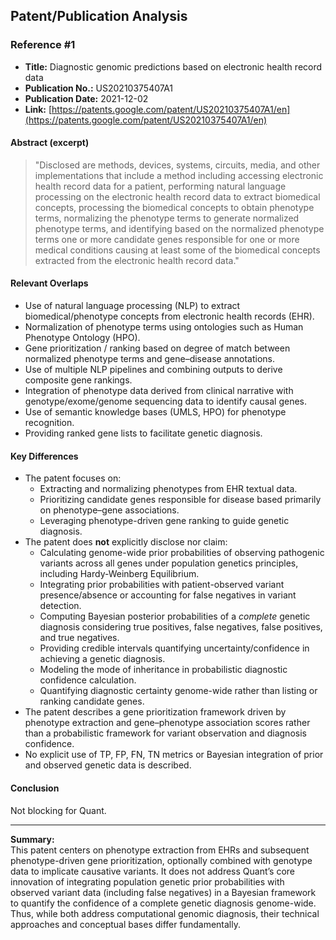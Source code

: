 ## Patent/Publication Analysis

### Reference #1

- **Title:** Diagnostic genomic predictions based on electronic health record data  
- **Publication No.:** US20210375407A1  
- **Publication Date:** 2021-12-02  
- **Link:** [https://patents.google.com/patent/US20210375407A1/en](https://patents.google.com/patent/US20210375407A1/en)  

#### Abstract (excerpt)

> "Disclosed are methods, devices, systems, circuits, media, and other implementations that include a method including accessing electronic health record data for a patient, performing natural language processing on the electronic health record data to extract biomedical concepts, processing the biomedical concepts to obtain phenotype terms, normalizing the phenotype terms to generate normalized phenotype terms, and identifying based on the normalized phenotype terms one or more candidate genes responsible for one or more medical conditions causing at least some of the biomedical concepts extracted from the electronic health record data."

#### Relevant Overlaps

- Use of natural language processing (NLP) to extract biomedical/phenotype concepts from electronic health records (EHR).
- Normalization of phenotype terms using ontologies such as Human Phenotype Ontology (HPO).
- Gene prioritization / ranking based on degree of match between normalized phenotype terms and gene–disease annotations.
- Use of multiple NLP pipelines and combining outputs to derive composite gene rankings.
- Integration of phenotype data derived from clinical narrative with genotype/exome/genome sequencing data to identify causal genes.
- Use of semantic knowledge bases (UMLS, HPO) for phenotype recognition.
- Providing ranked gene lists to facilitate genetic diagnosis.

#### Key Differences

- The patent focuses on:
  - Extracting and normalizing phenotypes from EHR textual data.
  - Prioritizing candidate genes responsible for disease based primarily on phenotype–gene associations.
  - Leveraging phenotype-driven gene ranking to guide genetic diagnosis.
- The patent does **not** explicitly disclose nor claim:
  - Calculating genome-wide prior probabilities of observing pathogenic variants across all genes under population genetics principles, including Hardy-Weinberg Equilibrium.
  - Integrating prior probabilities with patient-observed variant presence/absence or accounting for false negatives in variant detection.
  - Computing Bayesian posterior probabilities of a *complete* genetic diagnosis considering true positives, false negatives, false positives, and true negatives.
  - Providing credible intervals quantifying uncertainty/confidence in achieving a genetic diagnosis.
  - Modeling the mode of inheritance in probabilistic diagnostic confidence calculation.
  - Quantifying diagnostic certainty genome-wide rather than listing or ranking candidate genes.
- The patent describes a gene prioritization framework driven by phenotype extraction and gene–phenotype association scores rather than a probabilistic framework for variant observation and diagnosis confidence.
- No explicit use of TP, FP, FN, TN metrics or Bayesian integration of prior and observed genetic data is described.

#### Conclusion

Not blocking for Quant.

---

**Summary:**  
This patent centers on phenotype extraction from EHRs and subsequent phenotype-driven gene prioritization, optionally combined with genotype data to implicate causative variants. It does not address Quant’s core innovation of integrating population genetic prior probabilities with observed variant data (including false negatives) in a Bayesian framework to quantify the confidence of a complete genetic diagnosis genome-wide. Thus, while both address computational genomic diagnosis, their technical approaches and conceptual bases differ fundamentally.
